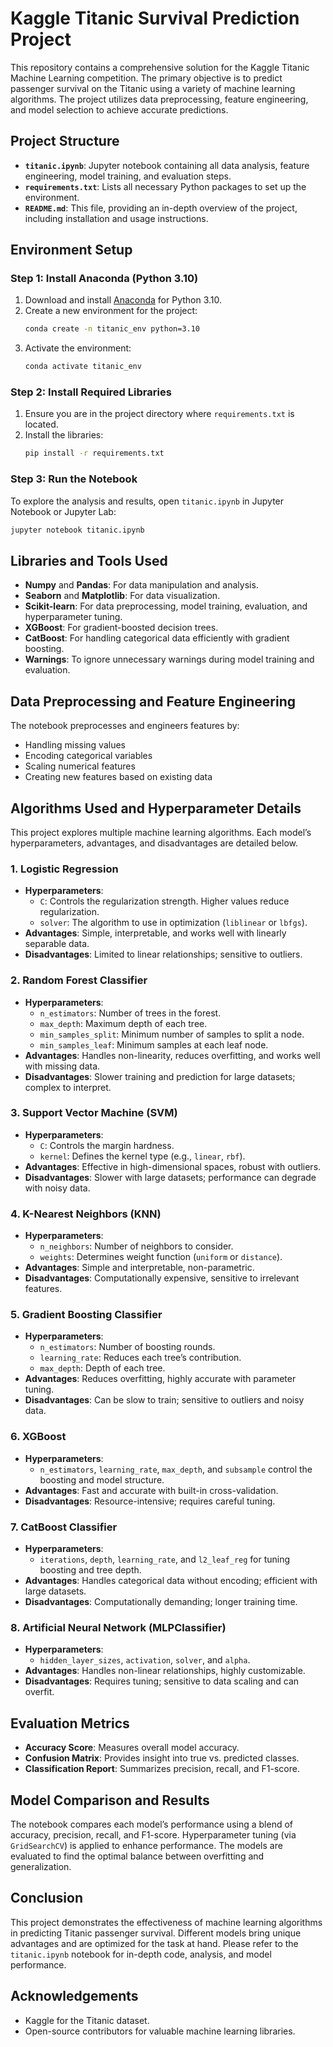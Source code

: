 # Kaggle Titanic Survival Prediction Project

This repository contains a comprehensive solution for the Kaggle Titanic Machine Learning competition. The primary objective is to predict passenger survival on the Titanic using a variety of machine learning algorithms. The project utilizes data preprocessing, feature engineering, and model selection to achieve accurate predictions.

## Project Structure

- **`titanic.ipynb`**: Jupyter notebook containing all data analysis, feature engineering, model training, and evaluation steps.
- **`requirements.txt`**: Lists all necessary Python packages to set up the environment.
- **`README.md`**: This file, providing an in-depth overview of the project, including installation and usage instructions.

## Environment Setup

### Step 1: Install Anaconda (Python 3.10)

1. Download and install [Anaconda](https://www.anaconda.com/products/distribution) for Python 3.10.
2. Create a new environment for the project:
   ```bash
   conda create -n titanic_env python=3.10
   ```
3. Activate the environment:
   ```bash
   conda activate titanic_env
   ```

### Step 2: Install Required Libraries

1. Ensure you are in the project directory where `requirements.txt` is located.
2. Install the libraries:
   ```bash
   pip install -r requirements.txt
   ```

### Step 3: Run the Notebook

To explore the analysis and results, open `titanic.ipynb` in Jupyter Notebook or Jupyter Lab:

```bash
jupyter notebook titanic.ipynb
```

## Libraries and Tools Used

- **Numpy** and **Pandas**: For data manipulation and analysis.
- **Seaborn** and **Matplotlib**: For data visualization.
- **Scikit-learn**: For data preprocessing, model training, evaluation, and hyperparameter tuning.
- **XGBoost**: For gradient-boosted decision trees.
- **CatBoost**: For handling categorical data efficiently with gradient boosting.
- **Warnings**: To ignore unnecessary warnings during model training and evaluation.

## Data Preprocessing and Feature Engineering

The notebook preprocesses and engineers features by:

- Handling missing values
- Encoding categorical variables
- Scaling numerical features
- Creating new features based on existing data

## Algorithms Used and Hyperparameter Details

This project explores multiple machine learning algorithms. Each model’s hyperparameters, advantages, and disadvantages are detailed below.

### 1. Logistic Regression

- **Hyperparameters**:
  - `C`: Controls the regularization strength. Higher values reduce regularization.
  - `solver`: The algorithm to use in optimization (`liblinear` or `lbfgs`).
- **Advantages**: Simple, interpretable, and works well with linearly separable data.
- **Disadvantages**: Limited to linear relationships; sensitive to outliers.

### 2. Random Forest Classifier

- **Hyperparameters**:
  - `n_estimators`: Number of trees in the forest.
  - `max_depth`: Maximum depth of each tree.
  - `min_samples_split`: Minimum number of samples to split a node.
  - `min_samples_leaf`: Minimum samples at each leaf node.
- **Advantages**: Handles non-linearity, reduces overfitting, and works well with missing data.
- **Disadvantages**: Slower training and prediction for large datasets; complex to interpret.

### 3. Support Vector Machine (SVM)

- **Hyperparameters**:
  - `C`: Controls the margin hardness.
  - `kernel`: Defines the kernel type (e.g., `linear`, `rbf`).
- **Advantages**: Effective in high-dimensional spaces, robust with outliers.
- **Disadvantages**: Slower with large datasets; performance can degrade with noisy data.

### 4. K-Nearest Neighbors (KNN)

- **Hyperparameters**:
  - `n_neighbors`: Number of neighbors to consider.
  - `weights`: Determines weight function (`uniform` or `distance`).
- **Advantages**: Simple and interpretable, non-parametric.
- **Disadvantages**: Computationally expensive, sensitive to irrelevant features.

### 5. Gradient Boosting Classifier

- **Hyperparameters**:
  - `n_estimators`: Number of boosting rounds.
  - `learning_rate`: Reduces each tree’s contribution.
  - `max_depth`: Depth of each tree.
- **Advantages**: Reduces overfitting, highly accurate with parameter tuning.
- **Disadvantages**: Can be slow to train; sensitive to outliers and noisy data.

### 6. XGBoost

- **Hyperparameters**:
  - `n_estimators`, `learning_rate`, `max_depth`, and `subsample` control the boosting and model structure.
- **Advantages**: Fast and accurate with built-in cross-validation.
- **Disadvantages**: Resource-intensive; requires careful tuning.

### 7. CatBoost Classifier

- **Hyperparameters**:
  - `iterations`, `depth`, `learning_rate`, and `l2_leaf_reg` for tuning boosting and tree depth.
- **Advantages**: Handles categorical data without encoding; efficient with large datasets.
- **Disadvantages**: Computationally demanding; longer training time.

### 8. Artificial Neural Network (MLPClassifier)

- **Hyperparameters**:
  - `hidden_layer_sizes`, `activation`, `solver`, and `alpha`.
- **Advantages**: Handles non-linear relationships, highly customizable.
- **Disadvantages**: Requires tuning; sensitive to data scaling and can overfit.

## Evaluation Metrics

- **Accuracy Score**: Measures overall model accuracy.
- **Confusion Matrix**: Provides insight into true vs. predicted classes.
- **Classification Report**: Summarizes precision, recall, and F1-score.

## Model Comparison and Results

The notebook compares each model’s performance using a blend of accuracy, precision, recall, and F1-score. Hyperparameter tuning (via `GridSearchCV`) is applied to enhance performance. The models are evaluated to find the optimal balance between overfitting and generalization.

## Conclusion

This project demonstrates the effectiveness of machine learning algorithms in predicting Titanic passenger survival. Different models bring unique advantages and are optimized for the task at hand. Please refer to the `titanic.ipynb` notebook for in-depth code, analysis, and model performance.

## Acknowledgements

- Kaggle for the Titanic dataset.
- Open-source contributors for valuable machine learning libraries.
